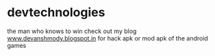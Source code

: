 # devtechnologies
the man who knows to win
check out my blog www.devanshmody.blogspot.in for hack apk or mod apk of the android games
